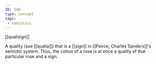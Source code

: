 ```yaml
---
ID: 596
type: concept
tags: 
 - semiotics
---
```


[[qualisign]] 

A quality (*see* [[qualia]]) 
 that is a
[[sign]] in [[Peirce, Charles Sanders]]'s semiotic system.
Thus, the colour of a rose is at once a quality of that particular rose
and a sign.
